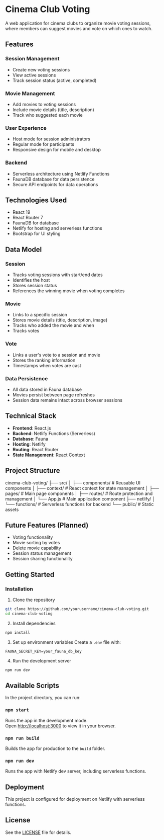 # Cinema Club Voting

A web application for cinema clubs to organize movie voting sessions, where members can suggest movies and vote on which ones to watch.

## Features

### Session Management
- Create new voting sessions
- View active sessions
- Track session status (active, completed)

### Movie Management
- Add movies to voting sessions
- Include movie details (title, description)
- Track who suggested each movie

### User Experience
- Host mode for session administrators
- Regular mode for participants
- Responsive design for mobile and desktop

### Backend
- Serverless architecture using Netlify Functions
- FaunaDB database for data persistence
- Secure API endpoints for data operations

## Technologies Used

- React 19
- React Router 7
- FaunaDB for database
- Netlify for hosting and serverless functions
- Bootstrap for UI styling

## Data Model

### Session
- Tracks voting sessions with start/end dates
- Identifies the host
- Stores session status
- References the winning movie when voting completes

### Movie
- Links to a specific session
- Stores movie details (title, description, image)
- Tracks who added the movie and when
- Tracks votes

### Vote
- Links a user's vote to a session and movie
- Stores the ranking information
- Timestamps when votes are cast

### Data Persistence
- All data stored in Fauna database
- Movies persist between page refreshes
- Session data remains intact across browser sessions

## Technical Stack

- **Frontend**: React.js
- **Backend**: Netlify Functions (Serverless)
- **Database**: Fauna
- **Hosting**: Netlify
- **Routing**: React Router
- **State Management**: React Context

## Project Structure

cinema-club-voting/
├── src/
│   ├── components/     # Reusable UI components
│   ├── context/       # React context for state management
│   ├── pages/         # Main page components
│   ├── routes/        # Route protection and management
│   └── App.js         # Main application component
├── netlify/
│   └── functions/     # Serverless functions for backend
└── public/            # Static assets

## Future Features (Planned)
- Voting functionality
- Movie sorting by votes
- Delete movie capability
- Session status management
- Session sharing functionality

## Getting Started

### Installation

1. Clone the repository
```bash
git clone https://github.com/yourusername/cinema-club-voting.git
cd cinema-club-voting
```

2. Install dependencies
```bash
npm install
```

3. Set up environment variables
Create a `.env` file with:
```
FAUNA_SECRET_KEY=your_fauna_db_key
```

4. Run the development server
```bash
npm run dev
```

## Available Scripts

In the project directory, you can run:

### `npm start`

Runs the app in the development mode.\
Open [http://localhost:3000](http://localhost:3000) to view it in your browser.

### `npm run build`

Builds the app for production to the `build` folder.

### `npm run dev`

Runs the app with Netlify dev server, including serverless functions.

## Deployment

This project is configured for deployment on Netlify with serverless functions.

## License

See the [LICENSE](LICENSE) file for details.
